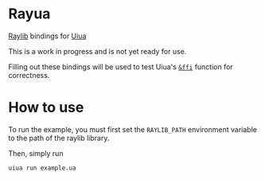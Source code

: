 # Rayua

[Raylib](https://raylib.com) bindings for [Uiua](https://uiua.org)

This is a work in progress and is not yet ready for use.

Filling out these bindings will be used to test Uiua's [`&ffi`](https://uiua.org/docs/&ffi) function for correctness.

# How to use

To run the example, you must first set the `RAYLIB_PATH` environment variable to the path of the raylib library.

Then, simply run
```
uiua run example.ua
```